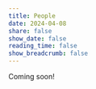 ```yaml
---
title: People
date: 2024-04-08
share: false
show_date: false
reading_time: false
show_breadcrumb: false
---
```


Coming soon!
